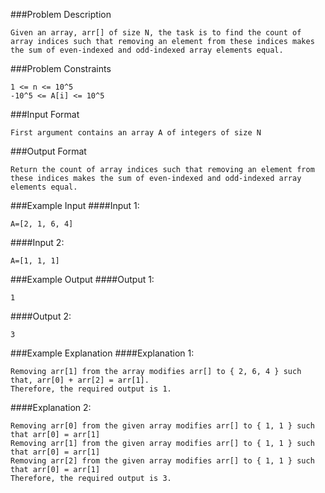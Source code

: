 
###Problem Description
```
Given an array, arr[] of size N, the task is to find the count of array indices such that removing an element from these indices makes the sum of even-indexed and odd-indexed array elements equal.
```



###Problem Constraints
```
1 <= n <= 10^5
-10^5 <= A[i] <= 10^5
```

###Input Format
```
First argument contains an array A of integers of size N
```


###Output Format
```
Return the count of array indices such that removing an element from these indices makes the sum of even-indexed and odd-indexed array elements equal.
```



###Example Input
####Input 1:
```
A=[2, 1, 6, 4]
```
####Input 2:

```
A=[1, 1, 1]
```


###Example Output
####Output 1:
```
1
```
####Output 2:

```
3
```


###Example Explanation
####Explanation 1:
```
Removing arr[1] from the array modifies arr[] to { 2, 6, 4 } such that, arr[0] + arr[2] = arr[1].
Therefore, the required output is 1.
```
####Explanation 2:

```
Removing arr[0] from the given array modifies arr[] to { 1, 1 } such that arr[0] = arr[1]
Removing arr[1] from the given array modifies arr[] to { 1, 1 } such that arr[0] = arr[1]
Removing arr[2] from the given array modifies arr[] to { 1, 1 } such that arr[0] = arr[1]
Therefore, the required output is 3.
```